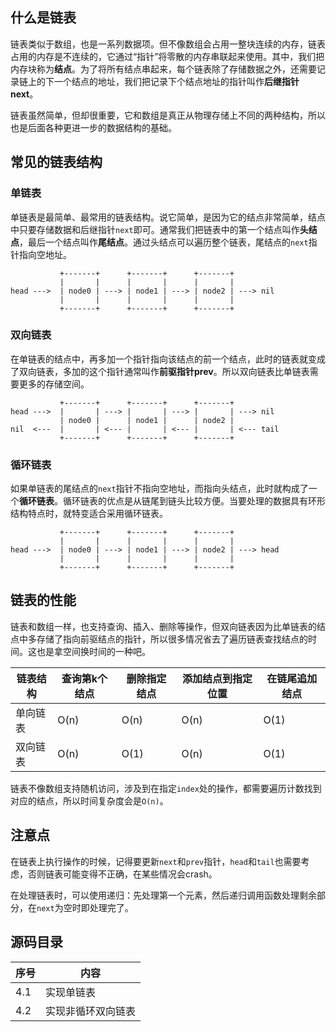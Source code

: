 ## 什么是链表

链表类似于数组，也是一系列数据项。但不像数组会占用一整块连续的内存，链表占用的内存是不连续的，它通过“指针”将零散的内存串联起来使用。其中，我们把内存块称为**结点**。为了将所有结点串起来，每个链表除了存储数据之外，还需要记录链上的下一个结点的地址，我们把记录下个结点地址的指针叫作**后继指针next**。

链表虽然简单，但却很重要，它和数组是真正从物理存储上不同的两种结构，所以也是后面各种更进一步的数据结构的基础。

## 常见的链表结构

### 单链表

单链表是最简单、最常用的链表结构。说它简单，是因为它的结点非常简单，结点中只要存储数据和后继指针`next`即可。通常我们把链表中的第一个结点叫作**头结点**，最后一个结点叫作**尾结点**。通过头结点可以遍历整个链表，尾结点的`next`指针指向空地址。

```
           +-------+      +-------+      +-------+
           |       |      |       |      |       |
head --->  | node0 | ---> | node1 | ---> | node2 | ---> nil
           |       |      |       |      |       |
           +-------+      +-------+      +-------+
```

### 双向链表

在单链表的结点中，再多加一个指针指向该结点的前一个结点，此时的链表就变成了双向链表，多加的这个指针通常叫作**前驱指针prev**。所以双向链表比单链表需要更多的存储空间。

```
           +-------+      +-------+      +-------+
head --->  |       | ---> |       | ---> |       | ---> nil
           | node0 |      | node1 |      | node2 | 
nil  <---  |       | <--- |       | <--- |       | <--- tail
           +-------+      +-------+      +-------+
```

### 循环链表

如果单链表的尾结点的`next`指针不指向空地址，而指向头结点，此时就构成了一个**循环链表**。循环链表的优点是从链尾到链头比较方便。当要处理的数据具有环形结构特点时，就特变适合采用循环链表。

```
           +-------+      +-------+      +-------+   
           |       |      |       |      |       |   
head --->  | node0 | ---> | node1 | ---> | node2 | ---> head
           |       |      |       |      |       |
           +-------+      +-------+      +-------+
```

## 链表的性能

链表和数组一样，也支持查询、插入、删除等操作，但双向链表因为比单链表的结点中多存储了指向前驱结点的指针，所以很多情况省去了遍历链表查找结点的时间。这也是拿空间换时间的一种吧。

链表结构 | 查询第k个结点 | 删除指定结点 | 添加结点到指定位置 | 在链尾追加结点
------- | ------- | ------- | ------- | -------
单向链表 | O(n)    | O(n)    | O(n)    | O(1)
双向链表 | O(n)    | O(1)    | O(n)    | O(1)

链表不像数组支持随机访问，涉及到在指定`index`处的操作，都需要遍历计数找到对应的结点，所以时间复杂度会是`O(n)`。

## 注意点

在链表上执行操作的时候，记得要更新`next`和`prev`指针，`head`和`tail`也需要考虑，否则链表可能变得不正确，在某些情况会crash。

在处理链表时，可以使用递归：先处理第一个元素，然后递归调用函数处理剩余部分，在`next`为空时即处理完了。

## 源码目录

序号 | 内容
---- | ----
4.1 | 实现单链表
4.2 | 实现非循环双向链表
